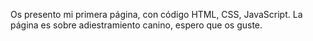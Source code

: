 Os presento mi primera página, con código HTML, CSS, JavaScript. 
La página es sobre adiestramiento canino, espero que os guste. 
